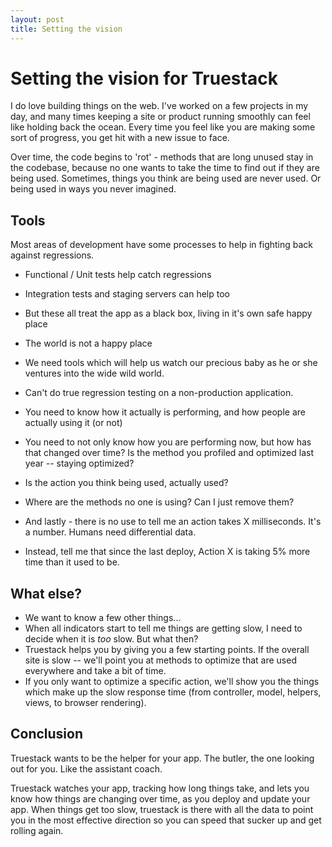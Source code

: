 ```yaml
---
layout: post
title: Setting the vision
---
```


# Setting the vision for Truestack

I do love building things on the web.
I've worked on a few projects in my day, and many times keeping a site or product running smoothly can feel like holding back the ocean.  Every time you feel like you are making some sort of progress, you get hit with a new issue to face.

Over time, the code begins to 'rot' - methods that are long unused stay in the codebase, because no one wants to take the time to find out if they are being used.  Sometimes, things you think are being used are never used.  Or being used in ways you never imagined.

## Tools
Most areas of development have some processes to help in fighting back against regressions.

* Functional / Unit tests help catch regressions
* Integration tests and staging servers can help too
* But these all treat the app as a black box, living in it's own safe happy place
* The world is not a happy place

* We need tools which will help us watch our precious baby as he or she ventures into the wide wild world.
* Can't do true regression testing on a non-production application.
* You need to know how it actually is performing, and how people are actually using it (or not)

+ You need to not only know how you are performing now, but how has that changed over time?  Is the method you profiled and optimized last year -- staying optimized?
+ Is the action you think being used, actually used?
+ Where are the methods no one is using? Can I just remove them?

+ And lastly - there is no use to tell me an action takes X milliseconds.  It's a number.  Humans need differential data.
+ Instead, tell me that since the last deploy, Action X is taking 5% more time than it used to be.

## What else?
+ We want to know a few other things...
+ When all indicators start to tell me things are getting slow, I need to decide when it is *too* slow.  But what then?
+ Truestack helps you by giving you a few starting points.  If the overall site is slow -- we'll point you at methods to optimize that are used everywhere and take a bit of time.
+ If you only want to optimize a specific action, we'll show you the things which make up the slow response time (from controller, model, helpers, views, to browser rendering).

## Conclusion
Truestack wants to be the helper for your app. The butler, the one looking out for you. Like the assistant coach.

Truestack watches your app, tracking how long things take, and lets you know how things are changing over time, as you deploy and update your app.  When things get too slow, truestack is there with all the data to point you in the most effective direction so you can speed that sucker up and get rolling again.
